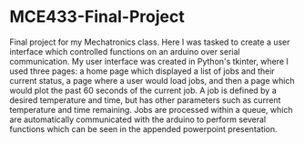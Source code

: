 # MCE433-Final-Project
 Final project for my Mechatronics class. Here I was tasked to create a user interface which controlled functions on an arduino over serial communication. My user interface was created in Python's tkinter, where I used three pages: a home page which displayed a list of jobs and their current status, a page where a user would load jobs, and then a page which would plot the past 60 seconds of the current job. A job is defined by a desired temperature and time, but has other parameters such as current temperature and time remaining. Jobs are processed within a queue, which are automatically communicated with the arduino to perform several functions which can be seen in the appended powerpoint presentation. 
